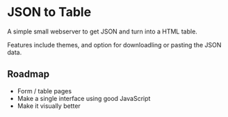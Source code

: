 JSON to Table
=============

A simple small webserver to get JSON and turn into a HTML table.

Features include themes, and option for downloadling or pasting the JSON data.

## Roadmap

- Form / table pages
- Make a single interface using good JavaScript
- Make it visually better
